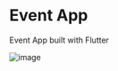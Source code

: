 # Event App

Event App built with Flutter

![image](https://user-images.githubusercontent.com/67297759/188787191-d01cad83-3bc4-4800-9476-74105da20f34.png)
